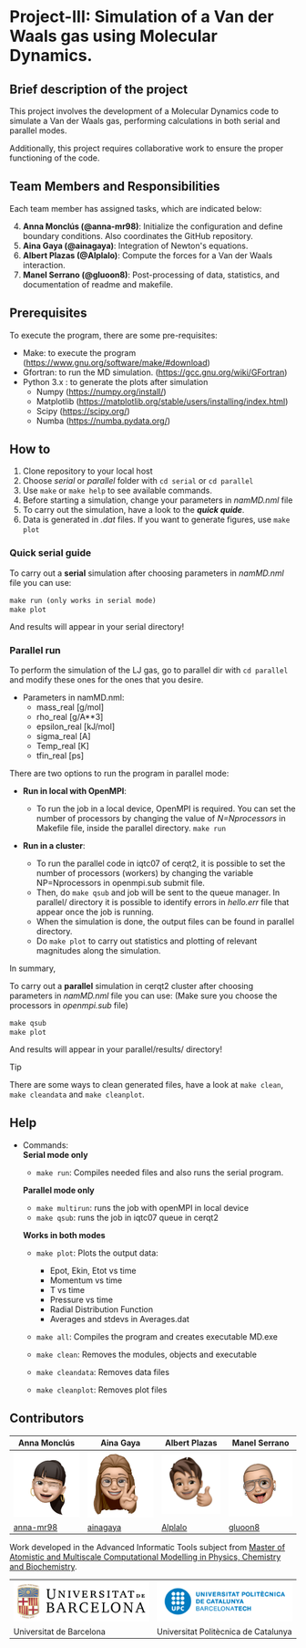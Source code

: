# Project-III: Simulation of a Van der Waals gas using Molecular Dynamics.

## Brief description of the project

This project involves the development of a Molecular Dynamics code to simulate a Van der Waals gas, performing calculations in both serial and parallel modes.

Additionally, this project requires collaborative work to ensure the proper functioning of the code.


## Team Members and Responsibilities

Each team member has assigned tasks, which are indicated below:

4. **Anna Monclús (@anna-mr98)**:  Initialize the configuration and define boundary conditions. Also coordinates the GitHub repository.
1. **Aina Gaya (@ainagaya)**: Integration of Newton's equations.
2. **Albert Plazas (@Alplalo)**: Compute the forces for a Van der Waals interaction.
3. **Manel Serrano (@gluoon8)**:  Post-processing of data, statistics, and documentation of readme and makefile.



## Prerequisites
To execute the program, there are some pre-requisites:
- Make: to execute the program (https://www.gnu.org/software/make/#download)
- Gfortran: to run the MD simulation. (https://gcc.gnu.org/wiki/GFortran)
- Python 3.x : to generate the plots after simulation
  - Numpy (https://numpy.org/install/)
  - Matplotlib (https://matplotlib.org/stable/users/installing/index.html)
  - Scipy (https://scipy.org/)
  - Numba (https://numba.pydata.org/)


## How to

1. Clone repository to your local host
2. Choose *serial* or *parallel* folder with `cd serial` or `cd parallel` 
3. Use `make` or `make help` to see available commands.
4. Before starting a simulation, change your parameters in *namMD.nml* file  
5. To carry out the simulation, have a look to the ***quick quide***. 
6. Data is generated in *.dat* files. If you want to generate figures, use `make plot`


### Quick serial guide

To carry out a **serial** simulation after choosing parameters in *namMD.nml* file you can use:
```
make run (only works in serial mode)
make plot
```
And results will appear in your serial directory!


### Parallel run
To perform the simulation of the LJ gas, go to parallel dir with `cd parallel` and modify these 
ones for the ones that you desire. 
- Parameters in namMD.nml:
  - mass_real     [g/mol]
  - rho_real      [g/A**3]
  - epsilon_real  [kJ/mol]
  - sigma_real    [A]
  - Temp_real     [K]
  - tfin_real     [ps]

There are two options to run the program in parallel mode: 
- **Run in local with OpenMPI**:
  - To run the job in a local device, OpenMPI is required. You can set the number of processors by changing the value of *N=Nprocessors* in Makefile file, inside the parallel directory. 
   `make run`

- **Run in a cluster**: 
  - To run the parallel code in iqtc07 of cerqt2, it is possible to set the number of processors (workers) by changing
    the variable NP=Nprocessors in openmpi.sub submit file.
  - Then, do `make qsub` and job will be sent to the queue manager. In parallel/ directory it is possible to identify
    errors in *hello.err* file that appear once the job is running. 
  - When the simulation is done, the output files can be found in parallel directory.
  - Do `make plot` to carry out statistics and plotting of relevant magnitudes along the simulation. 


In summary,

To carry out a **parallel** simulation in cerqt2 cluster after choosing parameters in *namMD.nml* file you can use:
(Make sure you choose the processors in *openmpi.sub* file)
```
make qsub
make plot
```
And results will appear in your parallel/results/ directory!

> [!TIP]
> There are some ways to clean generated files, have a look at `make clean`, `make cleandata` and `make cleanplot`.


## Help 
                          

- Commands:                                                       
  **Serial mode only**
  - `make run`: Compiles needed files and also runs the serial program.     
  
  **Parallel mode only**
  - `make multirun`: runs the job with openMPI in local device
  - `make qsub`: runs the job in iqtc07 queue in cerqt2

  **Works in both modes** 
  - `make plot`: Plots the output data:                              
     - Epot, Ekin, Etot vs time                                   
     - Momentum vs time                                           
     - T vs time                                                  
     - Pressure vs time
     - Radial Distribution Function
     - Averages and stdevs in Averages.dat
                                                
  - `make all`: Compiles the program and creates executable MD.exe   
 
  - `make clean`: Removes the modules, objects and executable        

  - `make cleandata`: Removes data files                             
 
  - `make cleanplot`: Removes plot files                             
 



## Contributors
|  Anna Monclús  |  Aina Gaya  |  Albert Plazas   |  Manel Serrano  |
| -------------- | ----------------- | ------------------ | ------------- |
| ![anna-mr98](./docs/anna-mr98.png "anna-mr98") | ![ainagaya](./docs/ainagaya.png "ainagaya") | ![Alplalo](./docs/Alplalo.png "Alplalo") | ![gluoon8](./docs/gluoon8.png "gluoon8") |
| [anna-mr98](https://github.com/anna-mr98)                                 | [ainagaya](https://github.com/ainagaya)| [Alplalo](https://github.com/Alplalo)                                  | [gluoon8](https://github.com/gluoon8)                                  |



Work developed in the Advanced Informatic Tools subject from [Master of Atomistic and Multiscale Computational Modelling in Physics, Chemistry and Biochemistry](http://www.ub.edu/computational_modelling/).

<table align="center">
  <tr>
    <td><img src="./docs/UB.png" alt="Logo UB"></td>
    <td><img src="./docs/UPC.png" alt="Logo UPC"></td>
  </tr>
  <tr>
    <td>Universitat de Barcelona</td>
    <td>Universitat Politècnica de Catalunya</td>
  </tr>
</table>
